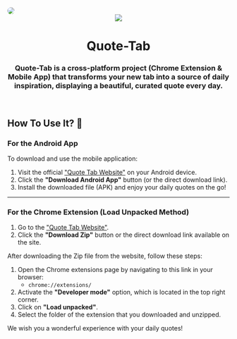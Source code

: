 <img src="https://kareem.is-a.dev/img/projects/quoteTab.png" style="border-radius: 10px">

<br>

<div align="center">
  <img src="[![128.png](https://i.postimg.cc/MpcmhksX/128.png)](https://postimg.cc/sMrWhLCR)"></img>

# Quote-Tab
### Quote-Tab is a cross-platform project (Chrome Extension & Mobile App) that transforms your new tab into a source of daily inspiration, displaying a beautiful, curated quote every day.
</div>
<br>

## How To Use It? 🚀

### For the Android App

To download and use the mobile application:

1.  Visit the official ["Quote Tab Website"](https://quote-tab.netlify.app/) on your Android device.
2.  Click the **"Download Android App"** button (or the direct download link).
3.  Install the downloaded file (APK) and enjoy your daily quotes on the go!

---

### For the Chrome Extension (Load Unpacked Method)

1.  Go to the ["Quote Tab Website"](https://quote-tab.netlify.app/).
2.  Click the **"Download Zip"** button or the direct download link available on the site.

After downloading the Zip file from the website, follow these steps:

1.  Open the Chrome extensions page by navigating to this link in your browser:
    - `chrome://extensions/`
2.  Activate the **"Developer mode"** option, which is located in the top right corner.
3.  Click on **"Load unpacked"**.
4.  Select the folder of the extension that you downloaded and unzipped.

We wish you a wonderful experience with your daily quotes!

